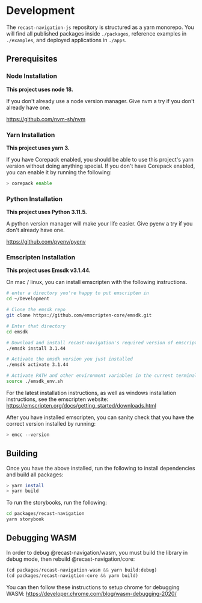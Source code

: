 # Development

The `recast-navigation-js` repository is structured as a yarn monorepo. You will find all published packages inside `./packages`, reference examples in `./examples`, and deployed applications in `./apps`.

## Prerequisites

### Node Installation

**This project uses node 18.**

If you don't already use a node version manager. Give nvm a try if you don't already have one.

https://github.com/nvm-sh/nvm

### Yarn Installation

**This project uses yarn 3.**

If you have Corepack enabled, you should be able to use this project's yarn version without doing anything special. If you don't have Corepack enabled, you can enable it by running the following:

```sh
> corepack enable
```

### Python Installation

**This project uses Python 3.11.5.**

A python version manager will make your life easier. Give pyenv a try if you don't already have one.

https://github.com/pyenv/pyenv

### Emscripten Installation

**This project uses Emsdk v3.1.44.**

On mac / linux, you can install emscripten with the following instructions.

```sh
# enter a directory you're happy to put emscripten in
cd ~/Development

# Clone the emsdk repo
git clone https://github.com/emscripten-core/emsdk.git

# Enter that directory
cd emsdk

# Download and install recast-navigation's required version of emscripten
./emsdk install 3.1.44

# Activate the emsdk version you just installed
./emsdk activate 3.1.44

# Activate PATH and other environment variables in the current terminal
source ./emsdk_env.sh
```

For the latest installation instructions, as well as windows installation instructions, see the emscripten website: https://emscripten.org/docs/getting_started/downloads.html

After you have installed emscripten, you can sanity check that you have the correct version installed by running:

```sh
> emcc --version
```

## Building

Once you have the above installed, run the following to install dependencies and build all packages:

```sh
> yarn install
> yarn build
```

To run the storybooks, run the following:

```sh
cd packages/recast-navigation
yarn storybook
```

## Debugging WASM

In order to debug @recast-navigation/wasm, you must build the library in debug mode, then rebuild @recast-navigation/core:

```ts
(cd packages/recast-navigation-wasm && yarn build:debug)
(cd packages/recast-navigtion-core && yarn build)
```

You can then follow these instructions to setup chrome for debugging WASM: https://developer.chrome.com/blog/wasm-debugging-2020/